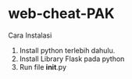 # web-cheat-PAK

Cara Instalasi 
1. Install python terlebih dahulu.
2. Install Library Flask pada python
3. Run file __init__.py
